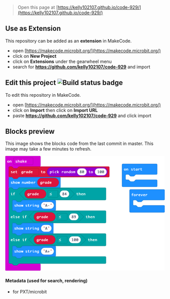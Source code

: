 
> Open this page at [https://kelly102107.github.io/code-929/](https://kelly102107.github.io/code-929/)

## Use as Extension

This repository can be added as an **extension** in MakeCode.

* open [https://makecode.microbit.org/](https://makecode.microbit.org/)
* click on **New Project**
* click on **Extensions** under the gearwheel menu
* search for **https://github.com/kelly102107/code-929** and import

## Edit this project ![Build status badge](https://github.com/kelly102107/code-929/workflows/MakeCode/badge.svg)

To edit this repository in MakeCode.

* open [https://makecode.microbit.org/](https://makecode.microbit.org/)
* click on **Import** then click on **Import URL**
* paste **https://github.com/kelly102107/code-929** and click import

## Blocks preview

This image shows the blocks code from the last commit in master.
This image may take a few minutes to refresh.

![A rendered view of the blocks](https://github.com/kelly102107/code-929/raw/master/.github/makecode/blocks.png)

#### Metadata (used for search, rendering)

* for PXT/microbit
<script src="https://makecode.com/gh-pages-embed.js"></script><script>makeCodeRender("{{ site.makecode.home_url }}", "{{ site.github.owner_name }}/{{ site.github.repository_name }}");</script>
